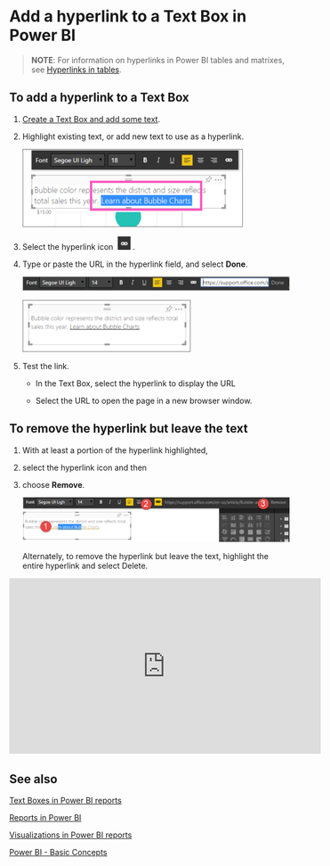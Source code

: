 ﻿<properties
   pageTitle="Add a hyperlink to a Text Box in Power BI"
   description="Add a hyperlink to a Text Box in Power BI"
   services="powerbi"
   documentationCenter=""
   authors="mihart"
   manager="mblythe"
   editor=""
   tags=""/>

<tags
   ms.service="powerbi"
   ms.devlang="NA"
   ms.topic="article"
   ms.tgt_pltfrm="NA"
   ms.workload="powerbi"
   ms.date="01/15/2016"
   ms.author="mihart"/>
# Add a hyperlink to a Text Box in Power BI

>**NOTE**: For information on hyperlinks in Power BI tables and matrixes, see [Hyperlinks in tables](powerbi-service-hyperlinks-in-tables.md). 

## To add a hyperlink to a Text Box

1.  [Create a Text Box and add some text](powerbi-service-text-boxes-in-reports.md). 

2.  Highlight existing text, or add new text to use as a hyperlink.

    ![](media/powerbi-service-add-a-hyperlink-to-a-text-box/PBI_textBoxHyperlink.png)

3.  Select the hyperlink icon  ![](media/powerbi-service-add-a-hyperlink-to-a-text-box/PBI_hyperlink.png) .

4.  Type or paste the URL in the hyperlink field, and select **Done**.

    ![](media/powerbi-service-add-a-hyperlink-to-a-text-box/PBI_addHyperlinkURL.png)

    ![](media/powerbi-service-add-a-hyperlink-to-a-text-box/PBI_AddedHyperlink.png)

5.  Test the link.  

    -  In the Text Box, select the hyperlink to display the URL

    -  Select the URL to open the page in a new browser window. 


## To remove the hyperlink but leave the text

1.  With at least a portion of the hyperlink highlighted,

2.  select the hyperlink icon and then

3.  choose **Remove**. 

    ![](media/powerbi-service-add-a-hyperlink-to-a-text-box/PBI_removeHyperlink.png)

    Alternately, to remove the hyperlink but leave the text, highlight the entire hyperlink and select Delete.

<iframe width="560" height="315" src="https://www.youtube.com/embed/ZWV90QMsI64" frameborder="0" allowfullscreen></iframe>

## See also

[Text Boxes in Power BI reports](powerbi-service-text-boxes-in-reports.md)

[Reports in Power BI](powerbi-service-reports.md)

[Visualizations in Power BI reports](powerbi-service-visualizations-for-reports.md)

[Power BI - Basic Concepts](powerbi-service-basic-concepts.md)

